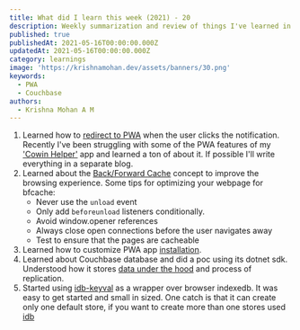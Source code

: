 ```yaml
---
title: What did I learn this week (2021) - 20
description: Weekly summarization and review of things I've learned in the third week of May 2021 
published: true
publishedAt: 2021-05-16T00:00:00.000Z
updatedAt: 2021-05-16T00:00:00.000Z
category: learnings
image: 'https://krishnamohan.dev/assets/banners/30.png'
keywords:
  - PWA
  - Couchbase
authors:
  - Krishna Mohan A M
---
```


1. Learned how to [redirect to PWA](https://stackoverflow.com/questions/54138763/open-pwa-when-clicking-on-push-notification-handled-by-service-worker-ng7-andr) when the user clicks the notification. Recently I've been struggling with some of the PWA features of my ['Cowin Helper'](https://cowin-helper.krishnamohan.dev/) app and learned a ton of about it. If possible I'll write everything in a separate blog.
2. Learned about the [Back/Forward Cache](https://web.dev/bfcache/) concept to improve the browsing experience. Some tips for optimizing your webpage for bfcache:
    - Never use the `unload` event
    - Only add `beforeunload` listeners conditionally.
    - Avoid window.opener references
    - Always close open connections before the user navigates away
    - Test to ensure that the pages are cacheable
3. Learned how to customize PWA app [installation](https://web.dev/customize-install/).
4. Learned about Couchbase database and did a poc using its dotnet sdk. Understood how it stores [data under the hood](https://docs.couchbase.com/server/current/learn/buckets-memory-and-storage/memory-and-storage.html#saving-new-items) and process of replication.
5. Started using [idb-keyval](https://github.com/jakearchibald/idb-keyval) as a wrapper over browser indexedb. It was easy to get started and small in sized. One catch is that it can create only one default store, if you want to create more than one stores used [idb](https://github.com/jakearchibald/idb)